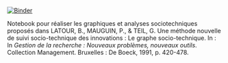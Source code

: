 [![Binder](https://mybinder.org/badge_logo.svg)](https://mybinder.org/v2/gh/GlozingNeuter/vigilant-octo-barnacle/HEAD?labpath=description.ipynb)

Notebook pour réaliser les graphiques et analyses sociotechniques proposés dans LATOUR, B., MAUGUIN, P., & TEIL, G. Une méthode nouvelle de suivi socio-technique des innovations : Le graphe socio-technique. In : In *Gestion de la recherche : Nouveaux problèmes, nouveaux outils*. Collection Management. Bruxelles : De Boeck, 1991, p. 420-478.
